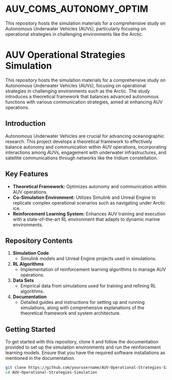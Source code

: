 # AUV_COMS_AUTONOMY_OPTIM
This repository hosts the simulation materials for a comprehensive study on Autonomous Underwater Vehicles (AUVs), particularly focusing on operational strategies in challenging environments like the Arctic.
# AUV Operational Strategies Simulation

This repository hosts the simulation materials for a comprehensive study on Autonomous Underwater Vehicles (AUVs), focusing on operational strategies in challenging environments such as the Arctic. The study introduces a theoretical framework that balances advanced autonomous functions with various communication strategies, aimed at enhancing AUV operations.

## Introduction

Autonomous Underwater Vehicles are crucial for advancing oceanographic research. This project develops a theoretical framework to effectively balance autonomy and communication within AUV operations, incorporating interactions among AUVs, engagement with underwater infrastructures, and satellite communications through networks like the Iridium constellation.

## Key Features

- **Theoretical Framework:** Optimizes autonomy and communication within AUV operations.
- **Co-Simulation Environment:** Utilizes Simulink and Unreal Engine to replicate complex operational scenarios such as navigating under Arctic ice.
- **Reinforcement Learning System:** Enhances AUV training and execution with a state-of-the-art RL environment that adapts to dynamic marine environments.

## Repository Contents

1. **Simulation Code**
   - Simulink models and Unreal Engine projects used in simulations.
2. **RL Algorithms**
   - Implementation of reinforcement learning algorithms to manage AUV operations.
3. **Data Sets**
   - Empirical data from simulations used for training and refining RL algorithms.
4. **Documentation**
   - Detailed guides and instructions for setting up and running simulations, along with comprehensive explanations of the theoretical framework and system architecture.

## Getting Started

To get started with this repository, clone it and follow the documentation provided to set up the simulation environments and run the reinforcement learning models. Ensure that you have the required software installations as mentioned in the documentation.

```bash
git clone https://github.com/yourusername/AUV-Operational-Strategies-Simulation.git
cd AUV-Operational-Strategies-Simulation
